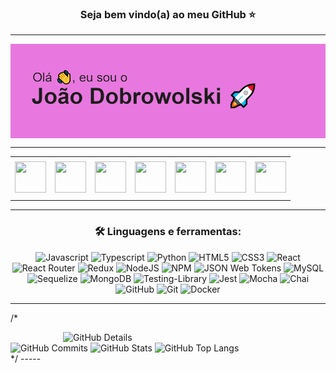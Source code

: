 ### <div align="center">Seja bem vindo(a) ao meu GitHub ⭐</div>

-----

<img align="center" alt="Header" src="https://raw.githubusercontent.com/JoaoDobrowolski/JoaoDobrowolski/main/img/gitIntro.png"/>

-----

<div align="center">
<table>
<tr>
 <td align="center" colspan="11"></td>
</tr> 
<tr>
<td><a href="https://github.com/JoaoDobrowolski" target="_blank"><img src="https://github.com/joaopauloaramuni/joaopauloaramuni/blob/master/img/github.png?raw=true" width="50px" height="50px"/></a>
</td>
<td><a href="mailto:joaodobrowolski@outlook.com" target="_blank"><img src="https://github.com/joaopauloaramuni/joaopauloaramuni/blob/master/img/gmail.png?raw=true" width="50px" height="50px"/></a>
</td>
<td><a href="https://wa.me/5542999998887" target="_blank"><img src="https://github.com/joaopauloaramuni/joaopauloaramuni/blob/master/img/wpp.png?raw=true" width="50px" height="50px"/></a>
</td>
<td><a href="https://www.instagram.com/joaodobrowolski/" target="_blank"><img src="https://github.com/joaopauloaramuni/joaopauloaramuni/blob/master/img/insta.png?raw=true" width="50px" height="50px"/></a>
</td>
<td><a href="https://www.linkedin.com/in/joaodobrowolski/" target="_blank"><img src="https://github.com/joaopauloaramuni/joaopauloaramuni/blob/master/img/linkedin.png?raw=true" width="50px" height="50px"/></a>
</td>
<td><a href="https://slack.com/app_redirect?channel=U037PTJ6Q66"><img src="https://github.com/joaopauloaramuni/joaopauloaramuni/blob/master/img/slack.png?raw=true" width="50px" height="50px"/></a>
</td>
<td> <a href="https://discordapp.com/users/JoaoDobrowolski#3961" target="_blank"><img src="https://github.com/joaopauloaramuni/joaopauloaramuni/blob/master/img/discord.png?raw=true" width="50px" height="50px"/></a>
</td>
<tr>
<td align="center" colspan="11"></td>
</tr> 
</table>
</div>

-----

### <div align="center">🛠️ Linguagens e ferramentas:</div>
<div align="center">
<img alt="Javascript" src="https://img.shields.io/badge/javascript-%23323330.svg?style=for-the-badge&logo=javascript&logoColor=%23F7DF1E">
<img alt="Typescript" src="https://img.shields.io/badge/typescript-%23007ACC.svg?style=for-the-badge&logo=typescript&logoColor=white">
<img alt="Python" src="https://img.shields.io/badge/python-%23323330.svg?style=for-the-badge&logo=python&logoColor=#3776AB">
<img alt="HTML5" src="https://img.shields.io/badge/html5-%23E34F26.svg?style=for-the-badge&logo=html5&logoColor=white">
<img alt="CSS3" src="https://img.shields.io/badge/css3-%231572B6.svg?style=for-the-badge&logo=css3&logoColor=white">
<img alt="React" src="https://img.shields.io/badge/react-%2320232a.svg?style=for-the-badge&logo=react&logoColor=%2361DAFB">
<img alt="React Router" src="https://img.shields.io/badge/React_Router-CA4245?style=for-the-badge&logo=react-router&logoColor=white">
<img alt="Redux" src="https://img.shields.io/badge/redux-%23593d88.svg?style=for-the-badge&logo=redux&logoColor=white">
<img alt="NodeJS" src="https://img.shields.io/badge/node.js-6DA55F?style=for-the-badge&logo=node.js&logoColor=white">
<img alt="NPM" src="https://img.shields.io/badge/NPM-%23000000.svg?style=for-the-badge&logo=npm&logoColor=white">
<img alt="JSON Web Tokens" src="https://img.shields.io/badge/JSON%20Web%20Tokens-000000.svg?style=for-the-badge&logo=JSON-Web-Tokens&logoColor=white">
<img alt="MySQL" src="https://img.shields.io/badge/mysql-%2300f.svg?style=for-the-badge&logo=mysql&logoColor=white">
<img alt="Sequelize" src="https://img.shields.io/badge/Sequelize-52B0E7?style=for-the-badge&logo=Sequelize&logoColor=white">
<img alt="MongoDB" src="https://img.shields.io/badge/MongoDB-%234ea94b.svg?style=for-the-badge&logo=mongodb&logoColor=white">
<img alt="Testing-Library" src="https://img.shields.io/badge/-TestingLibrary-%23E33332?style=for-the-badge&logo=testing-library&logoColor=white">
<img alt="Jest" src="https://img.shields.io/badge/-jest-%23C21325?style=for-the-badge&logo=jest&logoColor=white">
<img alt="Mocha" src="https://img.shields.io/badge/-mocha-%238D6748?style=for-the-badge&logo=mocha&logoColor=white">
<img alt="Chai" src="https://img.shields.io/badge/Chai-A30701.svg?style=for-the-badge&logo=Chai&logoColor=white">
<img alt="GitHub" src="https://img.shields.io/badge/github-%23121011.svg?style=for-the-badge&logo=github&logoColor=white">
<img alt="Git" src="https://img.shields.io/badge/git-%23F05033.svg?style=for-the-badge&logo=git&logoColor=white">
<img alt="Docker" src="https://img.shields.io/badge/docker-%230db7ed.svg?style=for-the-badge&logo=docker&logoColor=white">
</div>

-----
/*
<div>
<img align="right" alt="GitHub Details" width="420px" src="http://github-profile-summary-cards.vercel.app/api/cards/profile-details?username=JoaoDobrowolski&theme=github_dark"/>
<img alt="GitHub Commits" width="200px" src="http://github-profile-summary-cards.vercel.app/api/cards/productive-time?username=JoaoDobrowolski&theme=github_dark"/>
<img alt="GitHub Stats" width="200px" src="http://github-profile-summary-cards.vercel.app/api/cards/stats?username=JoaoDobrowolski&theme=github_dark"/>
<img alt="GitHub Top Langs" width="200px" src="http://github-profile-summary-cards.vercel.app/api/cards/repos-per-language?username=JoaoDobrowolski=github_dark"/>
</div>
*/
-----
